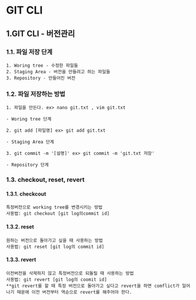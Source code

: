  GIT CLI
================

 1.GIT CLI - 버전관리
---------------------

### 1.1. 파일 저장 단계
```
1. Woring tree - 수정한 파일들
2. Staging Area - 버전을 만들려고 하는 파일들
3. Repository - 만들어진 버전

```

### 1.2. 파일 저장하는 방법
```
1. 파일을 만든다. ex> nano git.txt , vim git.txt 

- Woring tree 단계

2. git add [파일명] ex> git add git.txt 

- Staging Area 단계

3. git commit -m '[설명]' ex> git commit -m 'git.txt 저장'

- Repository 단계
```

### 1.3. checkout, reset, revert 

#### 1.3.1. checkcout
```
특정버전으로 working tree를 변경시키는 방법
사용법: git checkout [git log의commit id]
```

#### 1.3.2. reset
```
원하는 버전으로 돌아가고 싶을 때 사용하는 방법
사용법: git reset [git log의 commit id]
```

#### 1.3.3. revert
```
이전버전을 삭제하지 않고 특정버전으로 되돌릴 때 사용하는 방법
사용법: git revert [git log의 coomit id]
**git revert를 할 때 특정 버전으로 돌아가고 싶다고 revert을 하면 comflict가 일어나기 때문에 이전 버전부터 역순으로 revert를 해주어야 한다.

